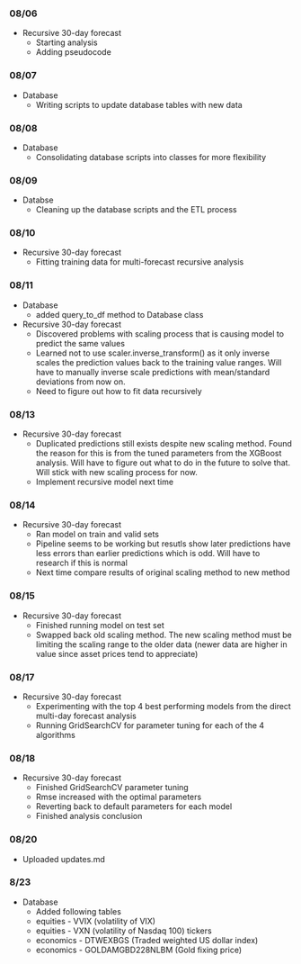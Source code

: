 ### 08/06
- Recursive 30-day forecast
    - Starting analysis
    - Adding pseudocode

### 08/07
- Database
    - Writing scripts to update database tables with new data

### 08/08
- Database
    - Consolidating database scripts into classes for more flexibility

### 08/09
- Databse
    - Cleaning up the database scripts and the ETL process

### 08/10
- Recursive 30-day forecast
    - Fitting training data for multi-forecast recursive analysis

### 08/11
- Database
    - added query_to_df method to Database class
- Recursive 30-day forecast
    - Discovered problems with scaling process that is causing model to predict the same values
    - Learned not to use scaler.inverse_transform() as it only inverse scales the prediction values back to the training value ranges. Will have to manually inverse scale predictions with mean/standard deviations from now on.
    - Need to figure out how to fit data recursively

### 08/13
- Recursive 30-day forecast
    - Duplicated predictions still exists despite new scaling method. Found the reason for this is from the tuned parameters from the XGBoost analysis. Will have to figure out what to do in the future to solve that. Will stick with new scaling process for now.
    - Implement recursive model next time

### 08/14
- Recursive 30-day forecast
    - Ran model on train and valid sets
    - Pipeline seems to be working but resutls show later predictions have less errors than earlier predictions which is odd. Will have to research if this is normal
    - Next time compare results of original scaling method to new method

### 08/15
- Recursive 30-day forecast
    - Finished running model on test set
    - Swapped back old scaling method. The new scaling method must be limiting the scaling range to the older data (newer data are higher in value since asset prices tend to appreciate)

### 08/17
- Recursive 30-day forecast
    - Experimenting with the top 4 best performing models from the direct multi-day forecast analysis
    - Running GridSearchCV for parameter tuning for each of the 4 algorithms

### 08/18
- Recursive 30-day forecast
    - Finished GridSearchCV parameter tuning
    - Rmse increased with the optimal parameters
    - Reverting back to default parameters for each model
    - Finished analysis conclusion

### 08/20
- Uploaded updates.md

### 8/23
- Database
    - Added following tables
    - equities - VVIX (volatility of VIX)
    - equities - VXN (volatility of Nasdaq 100) tickers
    - economics - DTWEXBGS (Traded weighted US dollar index)
    - economics - GOLDAMGBD228NLBM (Gold fixing price)